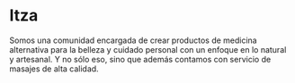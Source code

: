 # Itza
Somos una comunidad encargada de crear productos de medicina alternativa para la belleza y cuidado personal con un enfoque en lo natural y artesanal. Y no sólo eso, sino que además contamos con servicio de masajes de alta calidad.
